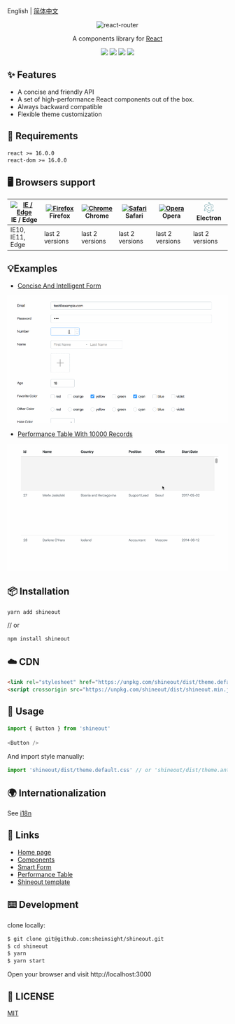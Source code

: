 English | [简体中文](./README-zh_CN.md)

<p align="center">
  <img alt="react-router" src="https://user-images.githubusercontent.com/101764/44770646-44f53000-ab9b-11e8-834e-2b1394cea318.png" width="300">
</p>

<p align="center">
  A components library for <a href="https://facebook.github.io/react">React</a>
</p>

<p align="center">
  <a href="https://www.npmjs.com/package/shineout"><img src="https://img.shields.io/npm/v/shineout.svg?style=flat-square"></a>
  <a href="https://www.npmjs.com/package/shineout"><img src="https://img.shields.io/npm/dm/shineout.svg?style=flat-square"></a>
  <a href="https://david-dm.org/sheinsight/shineout"><img src="https://img.shields.io/david/sheinsight/shineout.svg?style=flat-square"></a>
  <img src="https://img.shields.io/badge/React-%3E%3D16.0.0-green.svg?style=flat-square">
</p>

## ✨ Features

 - A concise and friendly API
 - A set of high-performance React components out of the box.
 - Always backward compatible
 - Flexible theme customization

<!-- [View docs here](https://sheinsight.github.io/shineout/) -->

## 🎯 Requirements

```
react >= 16.0.0
react-dom >= 16.0.0
```

## 🖥 Browsers support

| [<img src="https://raw.githubusercontent.com/alrra/browser-logos/master/src/edge/edge_48x48.png" alt="IE / Edge" width="24px" height="24px" />](http://godban.github.io/browsers-support-badges/)</br>IE / Edge | [<img src="https://raw.githubusercontent.com/alrra/browser-logos/master/src/firefox/firefox_48x48.png" alt="Firefox" width="24px" height="24px" />](http://godban.github.io/browsers-support-badges/)</br>Firefox | [<img src="https://raw.githubusercontent.com/alrra/browser-logos/master/src/chrome/chrome_48x48.png" alt="Chrome" width="24px" height="24px" />](http://godban.github.io/browsers-support-badges/)</br>Chrome | [<img src="https://raw.githubusercontent.com/alrra/browser-logos/master/src/safari/safari_48x48.png" alt="Safari" width="24px" height="24px" />](http://godban.github.io/browsers-support-badges/)</br>Safari | [<img src="https://raw.githubusercontent.com/alrra/browser-logos/master/src/opera/opera_48x48.png" alt="Opera" width="24px" height="24px" />](http://godban.github.io/browsers-support-badges/)</br>Opera | [<img src="https://raw.githubusercontent.com/alrra/browser-logos/master/src/electron/electron_48x48.png" alt="Electron" width="24px" height="24px" />](http://godban.github.io/browsers-support-badges/)</br>Electron |
| --------- | --------- | --------- | --------- | --------- | --------- |
| IE10, IE11, Edge| last 2 versions| last 2 versions| last 2 versions| last 2 versions| last 2 versions |

## 💡Examples
  - [Concise And Intelligent Form](https://shine.wiki/1.4.x/en/components/Form#heading-01-base)
  
   <img src="./site/images/form.gif" />

  - [Performance Table With 10000 Records](https://shine.wiki/1.4.x/en/components/Table#heading-08-bigdata)
  
   <img src="./site/images/table.gif" />

## 📦 Installation

```bash
yarn add shineout
```
// or
```bash
npm install shineout
```

## ☁️ CDN

```html
<link rel="stylesheet" href="https://unpkg.com/shineout/dist/theme.default.css" />
<script crossorigin src="https://unpkg.com/shineout/dist/shineout.min.js"></script>
```

## 🔨  Usage

```javascript
import { Button } from 'shineout'

<Button />
```

And import style manually:

```javascript
import 'shineout/dist/theme.default.css' // or 'shineout/dist/theme.antd.css'
```

## 🌍 Internationalization

See [i18n](https://shine.wiki/1.4.x/en/components/GetStart#heading-2-I18N)

## 🔗 Links

- [Home page](http://shine.wiki/)
- [Components](https://shine.wiki/1.4.x/en/components/GetStart)
- [Smart Form](https://shine.wiki/1.4.x/en/components/Form#heading-01-base)
- [Performance Table](https://shine.wiki/1.4.x/en/components/Table#heading-08-bigdata)
- [Shineout template](https://codesandbox.io/s/delicate-http-y3duk)

## ⌨️ Development

clone locally:

```bash
$ git clone git@github.com:sheinsight/shineout.git
$ cd shineout
$ yarn
$ yarn start
```

Open your browser and visit http://localhost:3000

## 📜 LICENSE
[MIT](./LICENSE)